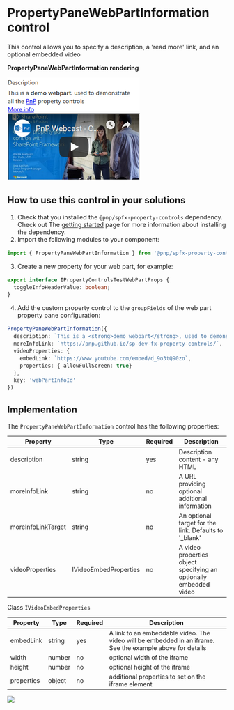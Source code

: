 # PropertyPaneWebPartInformation control

This control allows you to specify a description, a 'read more' link, and an optional embedded video

**PropertyPaneWebPartInformation rendering**

![WebPart Information](../assets/webpartinformation.png)


## How to use this control in your solutions

1. Check that you installed the `@pnp/spfx-property-controls` dependency. Check out The [getting started](../../#getting-started) page for more information about installing the dependency.
2. Import the following modules to your component: 

```TypeScript
import { PropertyPaneWebPartInformation } from '@pnp/spfx-property-controls/lib/PropertyPaneWebPartInformation';
```

3. Create a new property for your web part, for example:

```TypeScript
export interface IPropertyControlsTestWebPartProps {
  toggleInfoHeaderValue: boolean;
}
```

4. Add the custom property control to the `groupFields` of the web part property pane configuration:

```TypeScript
PropertyPaneWebPartInformation({
  description: `This is a <strong>demo webpart</strong>, used to demonstrate all the <a href="https://aka.ms/sppnp">PnP</a> property controls`,
  moreInfoLink: `https://pnp.github.io/sp-dev-fx-property-controls/`,
  videoProperties: {
    embedLink: `https://www.youtube.com/embed/d_9o3tQ90zo`,
    properties: { allowFullScreen: true}
  },
  key: 'webPartInfoId'
})    
```

## Implementation

The `PropertyPaneWebPartInformation` control has the following properties:

| Property | Type | Required | Description |
| ---- | ---- | ---- | ---- |
| description | string | yes | Description content - any HTML |
| moreInfoLink | string | no | A URL providing optional additional information |
| moreInfoLinkTarget | string | no | An optional target for the link. Defaults to '_blank' |
| videoProperties | IVideoEmbedProperties | no | A video properties object specifying an optionally embedded video |

Class `IVideoEmbedProperties`

| Property | Type | Required | Description |
| ---- | ---- | ---- | ---- |
| embedLink | string | yes | A link to an embeddable video. The video will be embedded in an iframe. See the example above for details |
| width | number | no | optional width of the iframe |
| height | number | no | optional height of the iframe |
| properties | object | no | additional properties to set on the iframe element |



![](https://telemetry.sharepointpnp.com/sp-dev-fx-property-controls/wiki/PropertyPaneWebPartInformation)
